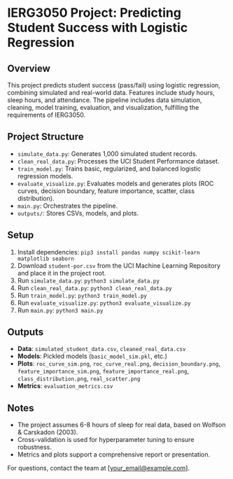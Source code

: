 # IERG3050 Project: Predicting Student Success with Logistic Regression

## Overview
This project predicts student success (pass/fail) using logistic regression, combining simulated and real-world data. Features include study hours, sleep hours, and attendance. The pipeline includes data simulation, cleaning, model training, evaluation, and visualization, fulfilling the requirements of IERG3050.

## Project Structure
- `simulate_data.py`: Generates 1,000 simulated student records.
- `clean_real_data.py`: Processes the UCI Student Performance dataset.
- `train_model.py`: Trains basic, regularized, and balanced logistic regression models.
- `evaluate_visualize.py`: Evaluates models and generates plots (ROC curves, decision boundary, feature importance, scatter, class distribution).
- `main.py`: Orchestrates the pipeline.
- `outputs/`: Stores CSVs, models, and plots.

## Setup
1. Install dependencies: `pip3 install pandas numpy scikit-learn matplotlib seaborn`
2. Download `student-por.csv` from the UCI Machine Learning Repository and place it in the project root.
3. Run `simulate_data.py`: `python3 simulate_data.py`
4. Run `clean_real_data.py`: `python3 clean_real_data.py`
5. Run `train_model.py`: `python3 train_model.py`
6. Run `evaluate_visualize.py`: `python3 evaluate_visualize.py`
7. Run `main.py`: `python3 main.py`

## Outputs
- **Data**: `simulated_student_data.csv`, `cleaned_real_data.csv`
- **Models**: Pickled models (`basic_model_sim.pkl`, etc.)
- **Plots**: `roc_curve_sim.png`, `roc_curve_real.png`, `decision_boundary.png`, `feature_importance_sim.png`, `feature_importance_real.png`, `class_distribution.png`, `real_scatter.png`
- **Metrics**: `evaluation_metrics.csv`

## Notes
- The project assumes 6-8 hours of sleep for real data, based on Wolfson & Carskadon (2003).
- Cross-validation is used for hyperparameter tuning to ensure robustness.
- Metrics and plots support a comprehensive report or presentation.

For questions, contact the team at [your_email@example.com].
